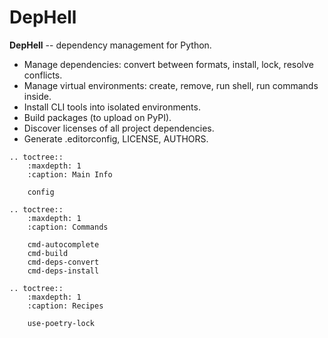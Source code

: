 # DepHell

**DepHell** -- dependency management for Python.

+ Manage dependencies: convert between formats, install, lock, resolve conflicts.
+ Manage virtual environments: create, remove, run shell, run commands inside.
+ Install CLI tools into isolated environments.
+ Build packages (to upload on PyPI).
+ Discover licenses of all project dependencies.
+ Generate .editorconfig, LICENSE, AUTHORS.

```eval_rst
.. toctree::
    :maxdepth: 1
    :caption: Main Info

    config

.. toctree::
    :maxdepth: 1
    :caption: Commands

    cmd-autocomplete
    cmd-build
    cmd-deps-convert
    cmd-deps-install

.. toctree::
    :maxdepth: 1
    :caption: Recipes

    use-poetry-lock
```
